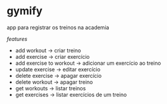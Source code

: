 # gymify
app para registrar os treinos na academia

*features*

- add workout -> criar treino
- add exercise -> criar exercício
- add exercise to workout -> adicionar um exercício ao treino
- update exercise -> editar exercício
- delete exercise -> apagar exercício
- delete workout -> apagar treino
- get workouts -> listar treinos
- get exercises -> listar exercícios de um treino
